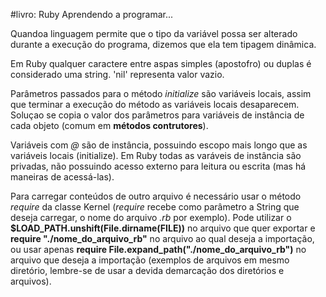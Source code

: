 #livro: Ruby Aprendendo a programar...

Quandoa linguagem permite que o tipo da variável possa ser alterado durante a execução do programa, dizemos que ela tem tipagem dinâmica. 

Em Ruby qualquer caractere entre aspas simples (apostofro) ou duplas é considerado uma string. 
'nil' representa valor vazio.

Parâmetros passados para o método *initialize* são variáveis locais, assim que terminar a execução do método as variáveis locais desaparecem. Soluçao se copia o valor dos parâmetros para variáveis de instância de cada objeto (comum em **métodos contrutores**).

Variáveis com *@* são de instância, possuindo escopo mais longo que as variáveis locais (initialize). Em Ruby todas as varáveis de instância são privadas, não possuindo acesso externo para leitura ou escrita (mas há maneiras de acessá-las).

Para carregar conteúdos de outro arquivo é necessário usar o método *require* da classe Kernel (*require* recebe como parâmetro a String que deseja carregar, o nome do arquivo *.rb* por exemplo). Pode utilizar o **$LOAD_PATH.unshift(File.dirname(__FILE__))** no arquivo que quer exportar e **require "./nome_do_arquivo_rb"** no arquivo ao qual deseja a importação, ou usar apenas **require File.expand_path("./nome_do_arquivo_rb")** no arquivo que deseja a importação (exemplos de arquivos em mesmo diretório, lembre-se de usar a devida demarcação dos diretórios e arquivos).  

